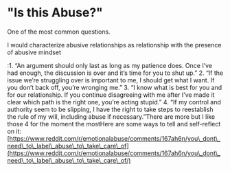 # "Is this Abuse?"

One of the most common questions.

I would characterize abusive relationships as relationship with the presence of abusive mindset



:1. “An argument should only last as long as my patience does. Once I’ve had enough, the discussion is over and it’s time for you to shut up.” 2. “If the issue we’re struggling over is important to me, I should get what I want. If you don’t back off, you’re wronging me.” 3. “I know what is best for you and for our relationship. If you continue disagreeing with me after I’ve made it clear which path is the right one, you’re acting stupid.” 4. “If my control and authority seem to be slipping, I have the right to take steps to reestablish the rule of my will, including abuse if necessary.”There are more but I like those 4 for the moment the mostHere are some ways to tell and self-reflect on it: [https://www.reddit.com/r/emotionalabuse/comments/167ah6n/you\_dont\_need\_to\_label\_abuse\_to\_take\_care\_of](https://www.reddit.com/r/emotionalabuse/comments/167ah6n/you\_dont\_need\_to\_label\_abuse\_to\_take\_care\_of/)
